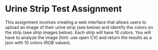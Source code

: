 # Urine Strip Test Assignment
This assignment involves creating a web interface that allows users to upload an image of their
urine strip (see below) and identify the colors on the strip (see strip images below). Each strip
will have 10 colors. You will have to analyze the image (hint: use open CV) and return the
results as a json with 10 colors (RGB values).
